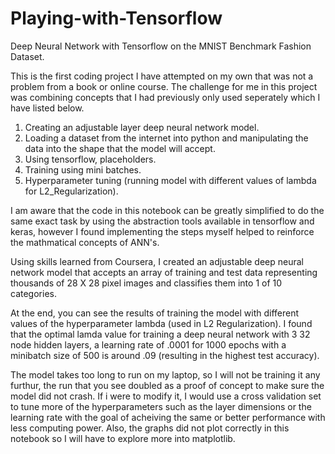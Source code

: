# Playing-with-Tensorflow
Deep Neural Network with Tensorflow on the MNIST Benchmark Fashion Dataset.

This is the first coding project I have attempted on my own that was not a problem from a book or online course.
The challenge for me in this project was combining concepts that I had previously only used seperately which I have listed below.
1) Creating an adjustable layer deep neural network model.
2) Loading a dataset from the internet into python and manipulating the data into the shape that the model will accept.
3) Using tensorflow, placeholders. 
4) Training using mini batches. 
5) Hyperparameter tuning (running model with different values of lambda for L2_Regularization).

I am aware that the code in this notebook can be greatly simplified to do the same exact task by using the abstraction tools available in tensorflow and keras, however I found implementing the steps myself helped to reinforce the mathmatical concepts of ANN's.

Using skills learned from Coursera, I created an adjustable deep neural network model that accepts an array of training and test data representing thousands of 28 X 28 pixel images and classifies them into 1 of 10 categories.

At the end, you can see the results of training the model with different values of the hyperparameter lambda (used in L2 Regularization).  I found that the optimal lamda value for training a deep neural network with 3 32 node hidden layers, a learning rate of .0001 for 1000 epochs with a minibatch size of 500 is around .09 (resulting in the highest test accuracy).

The model takes too long to run on my laptop, so I will not be training it any furthur, the run that you see doubled as a proof of concept to make sure the model did not crash.  If i were to modify it, I would use a cross validation set to tune more of the hyperparameters such as the layer dimensions or the learning rate with the goal of acheiving the same or better performance with less computing power.  Also, the graphs did not plot correctly in this notebook so I will have to explore more into matplotlib.


